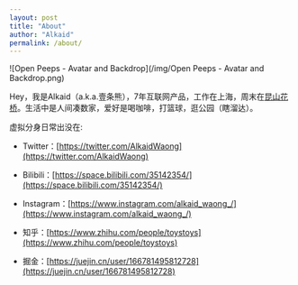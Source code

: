 ```yaml
---
layout: post
title: "About"
author: "Alkaid"
permalink: /about/
---
```


![Open Peeps - Avatar and Backdrop](/img/Open Peeps - Avatar and Backdrop.png)

Hey，我是Alkaid（a.k.a.壹条熊），7年互联网产品，工作在上海，周末在[昆山花桥](https://baike.baidu.com/item/%E8%8A%B1%E6%A1%A5%E9%95%87/2722997)。生活中是人间凑数家，爱好是喝咖啡，打篮球，逛公园（瞎溜达）。



虚拟分身日常出没在:

- Twitter：[https://twitter.com/AlkaidWaong](https://twitter.com/AlkaidWaong)

- Bilibili：[https://space.bilibili.com/35142354/](https://space.bilibili.com/35142354/)

- Instagram：[https://www.instagram.com/alkaid_waong_/](https://www.instagram.com/alkaid_waong_/)

- 知乎：[https://www.zhihu.com/people/toystoys](https://www.zhihu.com/people/toystoys)

- 掘金：[https://juejin.cn/user/166781495812728](https://juejin.cn/user/166781495812728)

  
